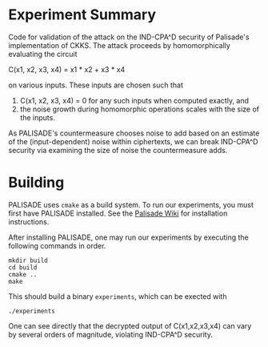 # Experiment Summary

Code for validation of the attack on the IND-CPA^D security of Palisade's
implementation of CKKS.
The attack proceeds by homomorphically evaluating the circuit

C(x1, x2, x3, x4) = x1 * x2 + x3 * x4

on various inputs. These inputs are chosen such that

1. C(x1, x2, x3, x4) = 0 for any such inputs when computed exactly, and
2. the noise growth during homomorphic operations scales with the size of the
   inputs.

As PALISADE's countermeasure chooses noise to add based on an estimate of the
(input-dependent) noise within ciphertexts, we can break IND-CPA^D security via
examining the size of noise the countermeasure adds.

# Building

PALISADE uses `cmake` as a build system.
To run our experiments, you must first have PALISADE installed.
See the [Palisade Wiki](https://gitlab.com/palisade/palisade-release/-/wikis/home) for installation instructions.

After installing PALISADE, one may run our experiments by executing the
following commands in order.

```
mkdir build
cd build
cmake ..
make
```

This should build a binary `experiments`, which can be exected with

```
./experiments
```

One can see directly that the decrypted output of C(x1,x2,x3,x4) can vary by
several orders of magnitude, violating IND-CPA^D security.
